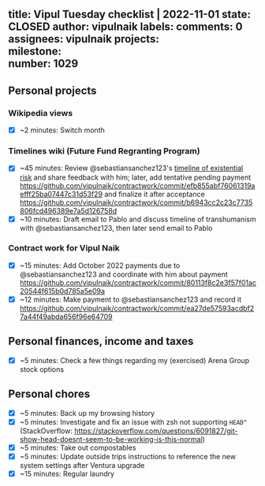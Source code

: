 title:	Vipul Tuesday checklist | 2022-11-01
state:	CLOSED
author:	vipulnaik
labels:	
comments:	0
assignees:	vipulnaik
projects:	
milestone:	
number:	1029
--
## Personal projects

### Wikipedia views

- [x] ~2 minutes: Switch month

### Timelines wiki (Future Fund Regranting Program)

- [x] ~45 minutes: Review @sebastiansanchez123's [timeline of existential risk](https://timelines.issarice.com/wiki/Timeline_of_existential_risk) and share feedback with him; later, add tentative pending payment https://github.com/vipulnaik/contractwork/commit/efb855abf76061319aefff25ba07447c31d53f29 and finalize it after acceptance https://github.com/vipulnaik/contractwork/commit/b6943cc2c23c7735806fcd496389e7a5d126758d
- [x] ~10 minutes: Draft email to Pablo and discuss timeline of transhumanism with @sebastiansanchez123, then later send email to Pablo

### Contract work for Vipul Naik

- [x] ~15 minutes: Add October 2022 payments due to @sebastiansanchez123 and coordinate with him about payment https://github.com/vipulnaik/contractwork/commit/80113f8c2e3f57f01ac20544f615b0d785a5e09a
- [x] ~12 minutes: Make payment to @sebastiansanchez123 and record it https://github.com/vipulnaik/contractwork/commit/ea27de57593acdbf27a44f49abda656f96e64709

##  Personal finances, income and taxes

- [x] ~5 minutes: Check a few things regarding my (exercised) Arena Group stock options
## Personal chores

- [x] ~5 minutes: Back up my browsing history
- [x] ~5 minutes: Investigate and fix an issue with zsh not supporting `HEAD^` (StackOverflow: https://stackoverflow.com/questions/6091827/git-show-head-doesnt-seem-to-be-working-is-this-normal)
- [x] ~5 minutes: Take out compostables
- [x] ~5 minutes: Update outside trips instructions to reference the new system settings after Ventura upgrade 
- [x] ~15 minutes: Regular laundry 
